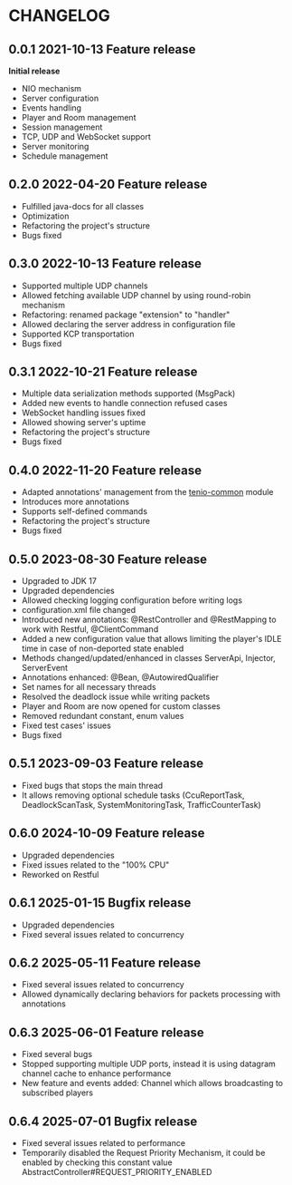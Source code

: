 # CHANGELOG

## 0.0.1 2021-10-13 Feature release
**Initial release**
- NIO mechanism  
- Server configuration  
- Events handling  
- Player and Room management  
- Session management  
- TCP, UDP and WebSocket support  
- Server monitoring  
- Schedule management  

## 0.2.0 2022-04-20 Feature release
- Fulfilled java-docs for all classes
- Optimization
- Refactoring the project's structure
- Bugs fixed  

## 0.3.0 2022-10-13 Feature release
- Supported multiple UDP channels
- Allowed fetching available UDP channel by using round-robin mechanism
- Refactoring: renamed package "extension" to "handler"
- Allowed declaring the server address in configuration file
- Supported KCP transportation
- Bugs fixed

## 0.3.1 2022-10-21 Feature release
- Multiple data serialization methods supported (MsgPack)
- Added new events to handle connection refused cases
- WebSocket handling issues fixed
- Allowed showing server's uptime 
- Refactoring the project's structure
- Bugs fixed  

## 0.4.0 2022-11-20 Feature release
- Adapted annotations' management from the [tenio-common](https://github.com/congcoi123/tenio-common) module
- Introduces more annotations
- Supports self-defined commands
- Refactoring the project's structure
- Bugs fixed  

## 0.5.0 2023-08-30 Feature release
- Upgraded to JDK 17
- Upgraded dependencies 
- Allowed checking logging configuration before writing logs 
- configuration.xml file changed
- Introduced new annotations: @RestController and @RestMapping to work with Restful, @ClientCommand
- Added a new configuration value that allows limiting the player's IDLE time in case of non-deported state enabled
- Methods changed/updated/enhanced in classes ServerApi, Injector, ServerEvent
- Annotations enhanced: @Bean, @AutowiredQualifier
- Set names for all necessary threads
- Resolved the deadlock issue while writing packets
- Player and Room are now opened for custom classes
- Removed redundant constant, enum values
- Fixed test cases' issues
- Bugs fixed 

## 0.5.1 2023-09-03 Feature release
- Fixed bugs that stops the main thread 
- It allows removing optional schedule tasks (CcuReportTask, DeadlockScanTask, SystemMonitoringTask, TrafficCounterTask)

## 0.6.0 2024-10-09 Feature release
- Upgraded dependencies
- Fixed issues related to the "100% CPU"
- Reworked on Restful

## 0.6.1 2025-01-15 Bugfix release
- Upgraded dependencies
- Fixed several issues related to concurrency

## 0.6.2 2025-05-11 Feature release
- Fixed several issues related to concurrency
- Allowed dynamically declaring behaviors for packets processing with annotations

## 0.6.3 2025-06-01 Feature release
- Fixed several bugs
- Stopped supporting multiple UDP ports, instead it is using datagram channel cache to enhance performance
- New feature and events added: Channel which allows broadcasting to subscribed players

## 0.6.4 2025-07-01 Bugfix release
- Fixed several issues related to performance
- Temporarily disabled the Request Priority Mechanism, it could be enabled by checking this constant value AbstractController#REQUEST_PRIORITY_ENABLED
